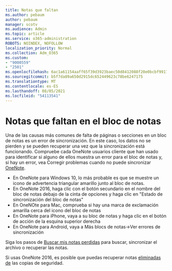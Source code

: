 ```yaml
---
title: Notas que faltan
ms.author: pebaum
author: pebaum
manager: scotv
ms.audience: Admin
ms.topic: article
ms.service: o365-administration
ROBOTS: NOINDEX, NOFOLLOW
localization_priority: Normal
ms.collection: Adm_O365
ms.custom:
- "9000559"
- "2501"
ms.openlocfilehash: 6ac1a61154aaff65f39d3923baec50d8412088f20e0bcbf991724bb6fa469d62
ms.sourcegitcommit: b5f7da89a650d2915dc652449623c78be6247175
ms.translationtype: MT
ms.contentlocale: es-ES
ms.lasthandoff: 08/05/2021
ms.locfileid: "54113541"
---
```

# <a name="missing-notes-in-notebook"></a>Notas que faltan en el bloc de notas

Una de las causas más comunes de falta de páginas o secciones en un bloc de notas es un error de sincronización. En este caso, los datos no se pierden y se pueden recuperar una vez que la sincronización está funcionando. Compruebe cada OneNote usuarios cliente que han usado para identificar si alguno de ellos muestra un error para el bloc de notas y, si hay un error, vea Corregir problemas cuando no puede sincronizar [OneNote](https://support.office.com/article/299495ef-66d1-448f-90c1-b785a6968d45).

- En OneNote para Windows 10, lo más probable es que se muestre un icono de advertencia triangular amarillo junto al bloc de notas.
- En OneNote 2016, haga clic con el botón secundario en el nombre del bloc de notas debajo de la cinta de opciones y haga clic en "Estado de sincronización del bloc de notas"
- En OneNOte para Mac, comprueba si hay una marca de exclamación amarilla cerca del icono del bloc de notas
- En OneNote para iPhone, vaya a su bloc de notas y haga clic en el botón de acción de la esquina superior derecha
- En OneNote para Android, vaya a Más blocs de notas->Ver errores de sincronización

Siga los pasos de [Buscar mis notas perdidas](https://support.office.com/article/32cb2bd7-afe7-44d2-a711-398a88421287) para buscar, sincronizar el archivo o recuperar las notas.

Si usas OneNote 2016, es posible que puedas recuperar notas [eliminadas de](https://support.office.com/article/32ed1036-74fd-4c21-bc28-033a486e6b14) las copias de seguridad.
